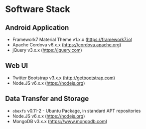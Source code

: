 # Software Stack

## Android Application
- Framework7 Material Theme v1.x.x (https://framework7.io)
- Apache Cordova v6.x.x (https://cordova.apache.org)
- jQuery v3.x.x (https://jquery.com)

## Web UI
- Twitter Bootstrap v3.x.x (http://getbootstrap.com)
- Node.JS v6.x.x (https://nodejs.org)

## Data Transfer and Storage
- `obexfs` v0.11-2 - Ubuntu Package, in standard APT repositories
- Node.JS v6.x.x (https://nodejs.org)
- MongoDB v3.x.x (https://www.mongodb.com)
